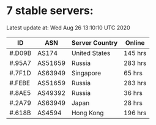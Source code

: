 # 7 stable servers:

Latest update at: Wed Aug 26 13:10:10 UTC 2020

| ID | ASN | Server Country | Online |
| -- | --- | -------------- | ------ |
| #.D09B | AS174 | United States | 145 hrs |
| #.95A7 | AS51659 | Russia | 283 hrs |
| #.7F1D | AS63949 | Singapore | 65 hrs |
| #.FEBE | AS51659 | Russia | 283 hrs |
| #.8AE5 | AS49392 | Russia | 36 hrs |
| #.2A79 | AS63949 | Japan | 28 hrs |
| #.618B | AS4594 | Hong Kong | 196 hrs |


